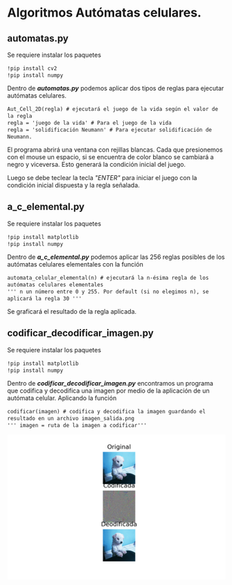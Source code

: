 # Algoritmos Autómatas celulares.

## automatas.py

Se requiere instalar los paquetes

```{python}
!pip install cv2
!pip install numpy
```

Dentro de ***automatas.py*** podemos aplicar dos tipos de reglas para ejecutar autómatas celulares.

```{python}
Aut_Cell_2D(regla) # ejecutará el juego de la vida según el valor de la regla
regla = 'juego de la vida' # Para el juego de la vida
regla = 'solidificación Neumann' # Para ejecutar solidificación de Neumann.
```

El programa abrirá una ventana con rejillas blancas. Cada que presionemos con el mouse un espacio, si se encuentra de color blanco se cambiará a negro y viceversa. Esto generará la condición inicial del juego.

Luego se debe teclear la tecla *"ENTER"* para iniciar el juego con la condición inicial dispuesta y la regla señalada.

## a_c_elemental.py

Se requiere instalar los paquetes

```{python}
!pip install matplotlib
!pip install numpy
```

Dentro de ***a_c_elemental.py*** podemos aplicar las 256 reglas posibles de los autómatas celulares elementales con la función

```{python}
automata_celular_elemental(n) # ejecutará la n-ésima regla de los autómatas celulares elementales
''' n un número entre 0 y 255. Por default (si no elegimos n), se aplicará la regla 30 '''
```

Se graficará el resultado de la regla aplicada.


## codificar_decodificar_imagen.py

Se requiere instalar los paquetes

```{python}
!pip install matplotlib
!pip install numpy
```

Dentro de ***codificar_decodificar_imagen.py*** encontramos un programa que codifica y decodifica una imagen por medio de la aplicación de un autómata celular. Aplicando la función

```{python}
codificar(imagen) # codifica y decodifica la imagen guardando el resultado en un archivo imagen_salida.png
''' imagen = ruta de la imagen a codificar'''
```
![Ejemplo codificación-decodificación de imagen.](https://github.com/alexshf/Ejercicios-Redes-y-sistemas-complejos/blob/main/automatas/imagen_salida.png)
